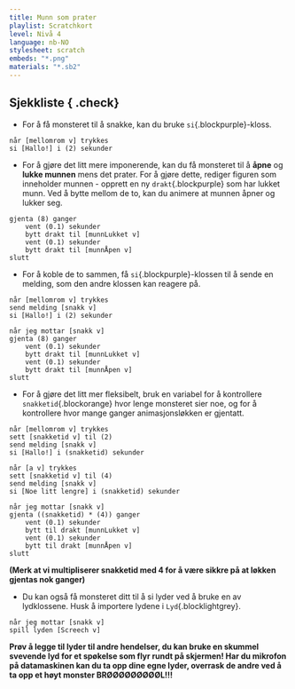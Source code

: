 ```yaml
---
title: Munn som prater
playlist: Scratchkort
level: Nivå 4
language: nb-NO
stylesheet: scratch
embeds: "*.png"
materials: "*.sb2"
---
```


## Sjekkliste { .check}

+ For å få monsteret til å snakke, kan du bruke `si`{.blockpurple}-kloss.

```blocks
når [mellomrom v] trykkes
si [Hallo!] i (2) sekunder
```
+ For å gjøre det litt mere imponerende, kan du få monsteret til å **åpne** og **lukke munnen** mens det prater. For å
 gjøre dette, rediger figuren som inneholder munnen  - opprett en ny  `drakt`{.blockpurple} som har lukket munn. Ved å
  bytte mellom de to, kan du animere at munnen åpner og lukker seg.

```blocks
gjenta (8) ganger
	vent (0.1) sekunder 
	bytt drakt til [munnLukket v]
	vent (0.1) sekunder 
	bytt drakt til [munnÅpen v]
slutt
```
+ For å koble de to sammen, få `si`{.blockpurple}-klossen til å sende en melding, som den andre klossen kan reagere på.

```blocks
når [mellomrom v] trykkes
send melding [snakk v]
si [Hallo!] i (2) sekunder

når jeg mottar [snakk v]
gjenta (8) ganger
	vent (0.1) sekunder
	bytt drakt til [munnLukket v]
	vent (0.1) sekunder
	bytt drakt til [munnÅpen v]
slutt
```

+ For å gjøre det litt mer fleksibelt, bruk en variabel for å kontrollere `snakketid`{.blockorange} hvor lenge monsteret
 sier noe, og for å kontrollere hvor mange ganger animasjonsløkken er gjentatt.

```blocks
når [mellomrom v] trykkes
sett [snakketid v] til (2)
send melding [snakk v]
si [Hallo!] i (snakketid) sekunder

når [a v] trykkes
sett [snakketid v] til (4)
send melding [snakk v]
si [Noe litt lengre] i (snakketid) sekunder

når jeg mottar [snakk v]
gjenta ((snakketid) * (4)) ganger
	vent (0.1) sekunder 
	bytt til drakt [munnLukket v]
	vent (0.1) sekunder
	bytt til drakt [munnÅpen v]
slutt
```
**(Merk at vi multipliserer snakketid med 4 for å være sikkre på at løkken gjentas nok ganger)**

+ Du kan også få monsteret ditt til å si lyder ved å bruke en av lydklossene. Husk å importere lydene i `Lyd`{.blocklightgrey}.

```blocks
når jeg mottar [snakk v]
spill lyden [Screech v]
```
**Prøv å legge til lyder til andre hendelser, du kan bruke en skummel svevende lyd for et spøkelse som flyr rundt på
 skjermen! Har du mikrofon på datamaskinen kan du ta opp dine egne lyder, overrask de andre ved å ta opp et høyt
 monster BRØØØØØØØØØL!!!**
